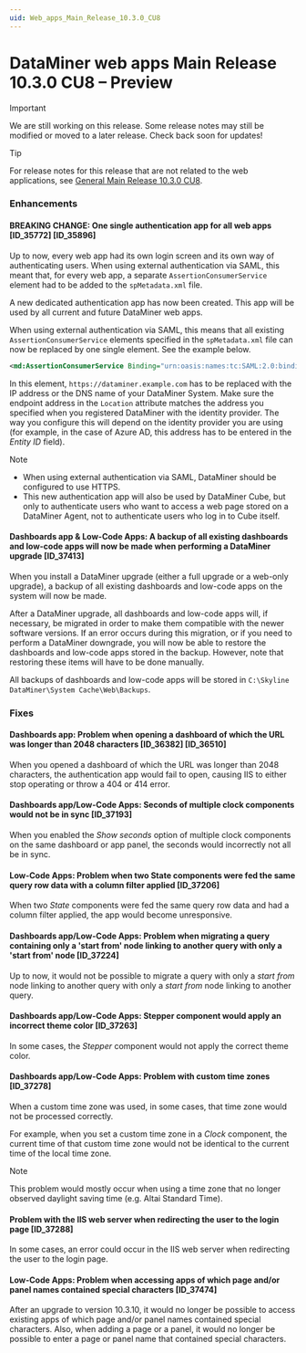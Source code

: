 ```yaml
---
uid: Web_apps_Main_Release_10.3.0_CU8
---
```


# DataMiner web apps Main Release 10.3.0 CU8 – Preview

> [!IMPORTANT]
> We are still working on this release. Some release notes may still be modified or moved to a later release. Check back soon for updates!

> [!TIP]
> For release notes for this release that are not related to the web applications, see [General Main Release 10.3.0 CU8](xref:General_Main_Release_10.3.0_CU8).

### Enhancements

#### BREAKING CHANGE: One single authentication app for all web apps [ID_35772] [ID_35896]

<!-- MR 10.3.0 [CU8] - FR 10.3.5 -->

Up to now, every web app had its own login screen and its own way of authenticating users. When using external authentication via SAML, this meant that, for every web app, a separate `AssertionConsumerService` element had to be added to the `spMetadata.xml` file.

A new dedicated authentication app has now been created. This app will be used by all current and future DataMiner web apps.

When using external authentication via SAML, this means that all existing `AssertionConsumerService` elements specified in the `spMetadata.xml` file can now be replaced by one single element. See the example below.

```xml
<md:AssertionConsumerService Binding="urn:oasis:names:tc:SAML:2.0:bindings:HTTP-POST" Location="https://dataminer.example.com/API/" index="1" isDefault="true"/>
```

In this element, `https://dataminer.example.com` has to be replaced with the IP address or the DNS name of your DataMiner System. Make sure the endpoint address in the `Location` attribute matches the address you specified when you registered DataMiner with the identity provider. The way you configure this will depend on the identity provider you are using (for example, in the case of Azure AD, this address has to be entered in the *Entity ID* field).

> [!NOTE]
>
> - When using external authentication via SAML, DataMiner should be configured to use HTTPS.
> - This new authentication app will also be used by DataMiner Cube, but only to authenticate users who want to access a web page stored on a DataMiner Agent, not to authenticate users who log in to Cube itself.

#### Dashboards app & Low-Code Apps: A backup of all existing dashboards and low-code apps will now be made when performing a DataMiner upgrade  [ID_37413]

<!-- MR 10.3.0 [CU8] - FR 10.3.11 -->

When you install a DataMiner upgrade (either a full upgrade or a web-only upgrade), a backup of all existing dashboards and low-code apps on the system will now be made.

After a DataMiner upgrade, all dashboards and low-code apps will, if necessary, be migrated in order to make them compatible with the newer software versions. If an error occurs during this migration, or if you need to perform a DataMiner downgrade, you will now be able to restore the dashboards and low-code apps stored in the backup. However, note that restoring these items will have to be done manually.

All backups of dashboards and low-code apps will be stored in `C:\Skyline DataMiner\System Cache\Web\Backups`.

### Fixes

#### Dashboards app: Problem when opening a dashboard of which the URL was longer than 2048 characters [ID_36382] [ID_36510]

<!-- MR 10.3.0 [CU8] - FR 10.3.7 -->

When you opened a dashboard of which the URL was longer than 2048 characters, the authentication app would fail to open, causing IIS to either stop operating or throw a 404 or 414 error.

#### Dashboards app/Low-Code Apps: Seconds of multiple clock components would not be in sync [ID_37193]

<!-- MR 10.2.0 [CU20]/10.3.0 [CU8] - FR 10.3.10 -->

When you enabled the *Show seconds* option of multiple clock components on the same dashboard or app panel, the seconds would incorrectly not all be in sync.

#### Low-Code Apps: Problem when two State components were fed the same query row data with a column filter applied [ID_37206]

<!-- MR 10.3.0 [CU8] - FR 10.3.10 -->

When two *State* components were fed the same query row data and had a column filter applied, the app would become unresponsive.

#### Dashboards app/Low-Code Apps: Problem when migrating a query containing only a 'start from' node linking to another query with only a 'start from' node [ID_37224]

<!-- MR 10.3.0 [CU8] - FR 10.3.10 -->

Up to now, it would not be possible to migrate a query with only a *start from* node linking to another query with only a *start from* node linking to another query.

#### Dashboards app/Low-Code Apps: Stepper component would apply an incorrect theme color [ID_37263]

<!-- MR 10.2.0 [CU20]/10.3.0 [CU8] - FR 10.3.11 -->

In some cases, the *Stepper* component would not apply the correct theme color.

#### Dashboards app/Low-Code Apps: Problem with custom time zones [ID_37278]

<!-- MR 10.2.0 [CU20]/10.3.0 [CU8] - FR 10.3.11 -->

When a custom time zone was used, in some cases, that time zone would not be processed correctly.

For example, when you set a custom time zone in a *Clock* component, the current time of that custom time zone would not be identical to the current time of the local time zone.

> [!NOTE]
> This problem would mostly occur when using a time zone that no longer observed daylight saving time (e.g. Altai Standard Time).

#### Problem with the IIS web server when redirecting the user to the login page [ID_37288]

<!-- MR 10.3.0 [CU8] - FR 10.3.11 -->

In some cases, an error could occur in the IIS web server when redirecting the user to the login page.

#### Low-Code Apps: Problem when accessing apps of which page and/or panel names contained special characters [ID_37474]

<!-- MR 10.3.0 [CU8] - FR 10.3.11 [CU0] -->

After an upgrade to version 10.3.10, it would no longer be possible to access existing apps of which page and/or panel names contained special characters. Also, when adding a page or a panel, it would no longer be possible to enter a page or panel name that contained special characters.
